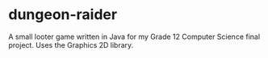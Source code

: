 # dungeon-raider
A small looter game written in Java for my Grade 12 Computer Science final project. Uses the Graphics 2D library.
